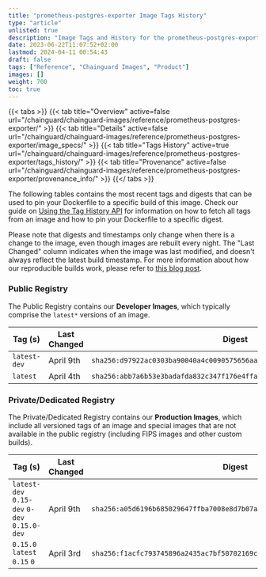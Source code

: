 ```yaml
---
title: "prometheus-postgres-exporter Image Tags History"
type: "article"
unlisted: true
description: "Image Tags and History for the prometheus-postgres-exporter Chainguard Image"
date: 2023-06-22T11:07:52+02:00
lastmod: 2024-04-11 00:54:43
draft: false
tags: ["Reference", "Chainguard Images", "Product"]
images: []
weight: 700
toc: true
---
```


{{< tabs >}}
{{< tab title="Overview" active=false url="/chainguard/chainguard-images/reference/prometheus-postgres-exporter/" >}}
{{< tab title="Details" active=false url="/chainguard/chainguard-images/reference/prometheus-postgres-exporter/image_specs/" >}}
{{< tab title="Tags History" active=true url="/chainguard/chainguard-images/reference/prometheus-postgres-exporter/tags_history/" >}}
{{< tab title="Provenance" active=false url="/chainguard/chainguard-images/reference/prometheus-postgres-exporter/provenance_info/" >}}
{{</ tabs >}}

The following tables contains the most recent tags and digests that can be used to pin your Dockerfile to a specific build of this image. Check our guide on [Using the Tag History API](/chainguard/chainguard-images/using-the-tag-history-api/) for information on how to fetch all tags from an image and how to pin your Dockerfile to a specific digest.

Please note that digests and timestamps only change when there is a change to the image, even though images are rebuilt every night. The "Last Changed" column indicates when the image was last modified, and doesn't always reflect the latest build timestamp. For more information about how our reproducible builds work, please refer to [this blog post](https://www.chainguard.dev/unchained/reproducing-chainguards-reproducible-image-builds).

### Public Registry
The Public Registry contains our **Developer Images**, which typically comprise the `latest*` versions of an image.

| Tag (s)       | Last Changed | Digest                                                                    |
|---------------|--------------|---------------------------------------------------------------------------|
|  `latest-dev` | April 9th    | `sha256:d97922ac0303ba90040a4c0090575656aac6084ff76e531f4cfa81ca959537e3` |
|  `latest`     | April 4th    | `sha256:abb7a6b53e3badafda832c347f176e4ffa41370d27001cb8cc60fec68c3d46fb` |


### Private/Dedicated Registry
The Private/Dedicated Registry contains our **Production Images**, which include all versioned tags of an image and special images that are not available in the public registry (including FIPS images and other custom builds).

| Tag (s)                                       | Last Changed | Digest                                                                    |
|-----------------------------------------------|--------------|---------------------------------------------------------------------------|
|  `latest-dev` `0.15-dev` `0-dev` `0.15.0-dev` | April 9th    | `sha256:a05d6196b685029647ffba7008e8d7b07a5c21f7d93dadaeb1dab2113a67e312` |
|  `0.15.0` `latest` `0.15` `0`                 | April 3rd    | `sha256:f1acfc793745896a2435ac7bf50702169c62e81d2055bd95828005e61613ebda` |

